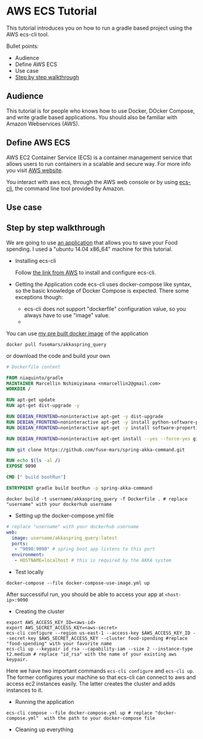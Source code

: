 # AWS ECS Tutorial
This tutorial introduces you on how to run a gradle based project using the AWS ecs-cli tool.

Bullet points:
* Audience
* Define AWS ECS
* Use case
* [Step by step walkthrough](#step-by-step-walkthrough) 

## Audience
This tutorial is for people who knows how to use Docker, DOcker Compose, and write gradle based applications.
You should also be familiar with Amazon Webservices (AWS).

## Define AWS ECS
AWS EC2 Container Service (ECS) is a container management service that allows users to run containers in a scalable and secure way. For more info you visit [AWS website](https://aws.amazon.com/ecs/).

You interact with aws ecs, through the AWS web console or by using [ecs-cli](http://docs.aws.amazon.com/AmazonECS/latest/developerguide/ECS_CLI.html), the command line tool provided by Amazon.

## Use case


## Step by step walkthrough

We are going to use [an application](http://fuse-mars.github.io/spring-akka-command/) that allows you to save your Food spending. I used a "ubuntu 14.04 x86_64" machine for this tutorial.

* Installing ecs-cli
  
  Follow [the link from AWS](http://docs.aws.amazon.com/AmazonECS/latest/developerguide/ECS_CLI_installation.html) to install and configure ecs-cli.

* Getting the Application code
  ecs-cli uses docker-compose like syntax, so the basic knowledge of Docker Compose is expected. 
  There some exceptions though:
  * ecs-cli does not support "dockerfile" configuration value, so you always have to use "image" value.
  * 

You can use [my pre built docker image](https://hub.docker.com/r/fusemars/akkaspring_query/) of the application
```shell
docker pull fusemars/akkaspring_query
```
or download the code and build your own
```dockerfile
# Dockerfile content

FROM niaquinto/gradle
MAINTAINER Marcellin Nshimiyimana <nmarcellin2@gmail.com>
WORKDIR /

RUN apt-get update
RUN apt-get dist-upgrade -y

RUN DEBIAN_FRONTEND=noninteractive apt-get -y dist-upgrade
RUN DEBIAN_FRONTEND=noninteractive apt-get -y install python-software-properties
RUN DEBIAN_FRONTEND=noninteractive apt-get -y install software-properties-common

RUN DEBIAN_FRONTEND=noninteractive apt-get install --yes --force-yes git

RUN git clone https://github.com/fuse-mars/spring-akka-command.git

RUN echo $(ls -al /)
EXPOSE 9090

CMD [" build bootRun"]

ENTRYPOINT gradle build bootRun -p spring-akka-command
```

```
docker build -t username/akkaspring_query -f Dockerfile . # replace "username" with your dockerhub username
```

* Setting up the docker-compose.yml file
```yml
# replace "username" with your dockerhub username
web:
  image: username/akkaspring_query:latest
  ports:
   - "9090:9090" # spring boot app listens to this port
  environment:
   - HOSTNAME=localhost # this is required by the AKKA system

```
* Test locally
```shell
docker-compose --file docker-compose-use-image.yml up
```
After successiful run, you should be able to access your app at `<host-ip>:9090`
* Creating the cluster
```shell
export AWS_ACCESS_KEY_ID=<aws-id>
export AWS_SECRET_ACCESS_KEY=<aws-secret>
ecs-cli configure --region us-east-1 --access-key $AWS_ACCESS_KEY_ID --secret-key $AWS_SECRET_ACCESS_KEY --cluster food-spending #replace "food-spending" with your favorite name
ecs-cli up --keypair id_rsa --capability-iam --size 2 --instance-type t2.medium # replace "id_rsa" with the name of your existing aws keypair.
```
Here we have two important commands `ecs-cli configure` and `ecs-cli up`. The former configures your machine so that ecs-cli can connect to aws and access ec2 instances easily. The latter creates the cluster and adds instances to it.

* Running the application
```shell
ecs-cli compose --file docker-compose.yml up # replace "docker-compose.yml"  with the path to your docker-compose file
```
* Cleaning up everything
```

```


